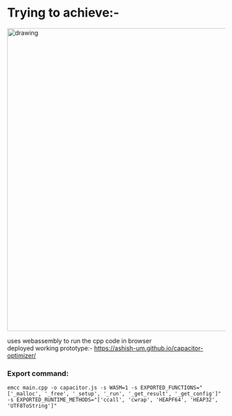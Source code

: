 # Trying to achieve:-
<img src="https://github.com/user-attachments/assets/4aa63475-bee4-4535-a4ea-0d8af4dcd757" alt="drawing" width="700"/>

uses webassembly to run the cpp code in browser  
deployed working prototype:-
https://ashish-um.github.io/capacitor-optimizer/


### Export command:
```
emcc main.cpp -o capacitor.js -s WASM=1 -s EXPORTED_FUNCTIONS="['_malloc', '_free', '_setup', '_run', '_get_result', '_get_config']" -s EXPORTED_RUNTIME_METHODS="['ccall', 'cwrap', 'HEAPF64', 'HEAP32', 'UTF8ToString']"
```
